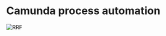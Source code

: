 # Camunda process automation
![RRF](https://user-images.githubusercontent.com/6322169/227439471-e56522ff-2a7f-42d3-ac4a-dff2d616c1d6.png)
